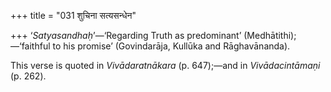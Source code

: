 +++
title = "031 शुचिना सत्यसन्धेन"

+++
‘*Satyasandhaḥ*’—‘Regarding Truth as predominant’
(Medhātithi);—‘faithful to his promise’ (Govindarāja, Kullūka and
Rāghavānanda).

This verse is quoted in *Vivādaratnākara* (p. 647);—and in
*Vivādacintāmaṇi* (p. 262).


